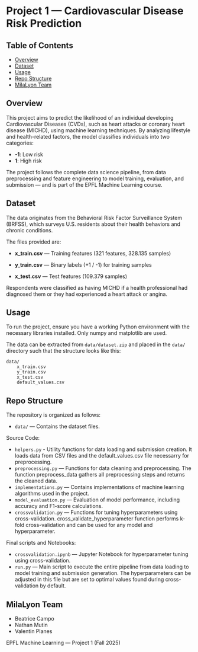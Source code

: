 # Project 1 — Cardiovascular Disease Risk Prediction
## Table of Contents

- [Overview](#overview)
- [Dataset](#dataset)
- [Usage](#usage)
- [Repo Structure](#repo-structure)
- [MilaLyon Team](#milalyon-team)
  
## Overview

This project aims to predict the likelihood of an individual developing Cardiovascular Diseases (CVDs), such as heart attacks or coronary heart disease (MICHD), using machine learning techniques. By analyzing lifestyle and health-related factors, the model classifies individuals into two categories:

- **-1**: Low risk
- **1**: High risk

The project follows the complete data science pipeline, from data preprocessing and feature engineering to model training, evaluation, and submission — and is part of the EPFL Machine Learning course.

## Dataset

The data originates from the Behavioral Risk Factor Surveillance System (BRFSS), which surveys U.S. residents about their health behaviors and chronic conditions.

The files provided are:

- **x_train.csv** — Training features (321 features, 328.135 samples)

- **y_train.csv** — Binary labels (+1 / -1) for training samples

- **x_test.csv** — Test features (109.379 samples)

Respondents were classified as having MICHD if a health professional had diagnosed them or they had experienced a heart attack or angina.

## Usage

To run the project, ensure you have a working Python environment with the necessary libraries installed. Only numpy and matplotlib are used.

The data can be extracted from `data/dataset.zip` and placed in the `data/` directory such that the structure looks like this:

```
data/
    x_train.csv
    y_train.csv
    x_test.csv
    default_values.csv
```

## Repo Structure

The repository is organized as follows:

- `data/` — Contains the dataset files.

Source Code:

- `helpers.py` - Utility functions for data loading and submission creation. It loads data from CSV files and the default_values.csv file necessarry for preprocessing.
- `preprocessing.py` — Functions for data cleaning and preprocessing. The function preprocess_data gathers all preprocessing steps and returns the cleaned data.
- `implementations.py` — Contains implementations of machine learning algorithms used in the project.
- `model_evaluation.py` — Evaluation of model performance, including accuracy and F1-score calculations.
- `crossvalidation.py` — Functions for tuning hyperparameters using cross-validation. cross_validate_hyperparameter function performs k-fold cross-validation and can be used for any model and hyperparameter.

Final scripts and Notebooks:

- `crossvalidation.ipynb` — Jupyter Notebook for hyperparameter tuning using cross-validation.
- `run.py` — Main script to execute the entire pipeline from data loading to model training and submission generation. The hyperparameters can be adjusted in this file but are set to optimal values found during cross-validation by default.

## MilaLyon Team

- Beatrice Campo
- Nathan Mutin
- Valentin Planes

EPFL Machine Learning — Project 1 (Fall 2025)
